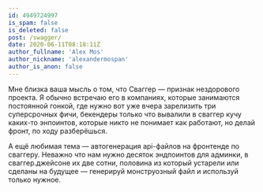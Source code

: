 ```yaml
---
id: 4949724997
is_spam: false
is_deleted: false
post: /swagger/
date: 2020-06-11T08:18:11Z
author_fullname: 'Alex Mos'
author_nickname: 'alexandermospan'
author_is_anon: false
---
```


<p>Мне близка ваша мысль о том, что Сваггер — признак нездорового проекта. Я обычно встречаю его в компаниях, которые занимаются постоянной гонкой, где нужно вот уже вчера зарелизить три суперсрочных фичи, бекендеры только что вывалили в сваггер кучу каких-то энпоинтов, которые никто не понимает как работают, но делай фронт, по ходу разберёшься.</p><p>А ещё любимая тема — автогенерация api-файлов на фронтенде по сваггеру. Неважно что нам нужно десяток эндпоинтов для админки, в сваггер.джейсоне их две сотни, половина из который устарели или сделаны на будущее — генерируй монструозный файл и используй только нужное.</p>
